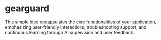 # gearguard
This simple idea encapsulates the core functionalities of your application, emphasizing user-friendly interactions, troubleshooting support, and continuous learning through AI supervision and user feedback.
